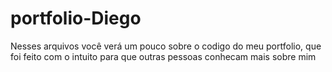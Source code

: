 # portfolio-Diego
 Nesses arquivos você verá um pouco sobre o codigo do meu portfolio, que foi feito com o intuito para que outras pessoas conhecam mais sobre mim
